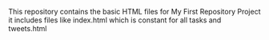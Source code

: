 This repository contains the basic HTML files for My First Repository Project
it includes files like index.html which is constant for all tasks and tweets.html
